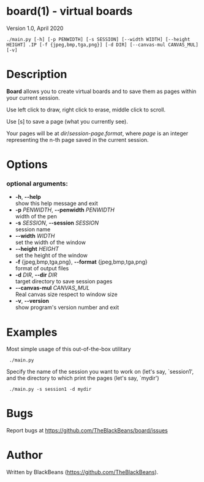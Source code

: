 # board(1) - virtual boards

Version 1.0, April 2020

```
./main.py [-h] [-p PENWIDTH] [-s SESSION] [--width WIDTH] [--height HEIGHT] .IP [-f {jpeg,bmp,tga,png}] [-d DIR] [--canvas-mul CANVAS_MUL] [-v]
```


<a name="description"></a>

# Description

**Board** allows you to create virtual boards and to save them as pages within your current session.

Use left click to draw, right click to erase, middle click to scroll.

Use [s] to save a page (what you currently see).

Your pages will be at _dir_/_session_-_page_._format_, where _page_ is an integer representing the n-th page saved in the current session.


<a name="options"></a>

# Options


<a name="optional-arguments"></a>

### optional arguments:


* **-h**, **--help**  
  show this help message and exit
* **-p** _PENWIDTH_, **--penwidth** _PENWIDTH_  
  width of the pen
* **-s** _SESSION_, **--session** _SESSION_  
  session name
* **--width** _WIDTH_  
  set the width of the window
* **--height** _HEIGHT_  
  set the height of the window
* **-f** {jpeg,bmp,tga,png}, **--format** {jpeg,bmp,tga,png}  
  format of output files
* **-d** _DIR_, **--dir** _DIR_  
  target directory to save session pages
* **--canvas-mul** _CANVAS\_MUL_  
  Real canvas size respect to window size
* **-v**, **--version**  
  show program's version number and exit
  

<a name="examples"></a>

# Examples

Most simple usage of this out-of-the-box utilitary

     ./main.py

Specify the name of the session you want to work on (let's say, \`session1',
and the directory to which print the pages (let's say, \`mydir')

     ./main.py -s session1 -d mydir


<a name="bugs"></a>

# Bugs

Report bugs at https://github.com/TheBlackBeans/board/issues


<a name="author"></a>

# Author

Written by BlackBeans (https://github.com/TheBlackBeans).
